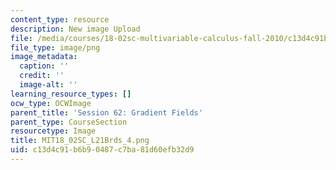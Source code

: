 ```yaml
---
content_type: resource
description: New image Upload
file: /media/courses/18-02sc-multivariable-calculus-fall-2010/c13d4c91b6b90487c7ba81d60efb32d9_MIT18_02SC_L21Brds_4.png
file_type: image/png
image_metadata:
  caption: ''
  credit: ''
  image-alt: ''
learning_resource_types: []
ocw_type: OCWImage
parent_title: 'Session 62: Gradient Fields'
parent_type: CourseSection
resourcetype: Image
title: MIT18_02SC_L21Brds_4.png
uid: c13d4c91-b6b9-0487-c7ba-81d60efb32d9
---
```

